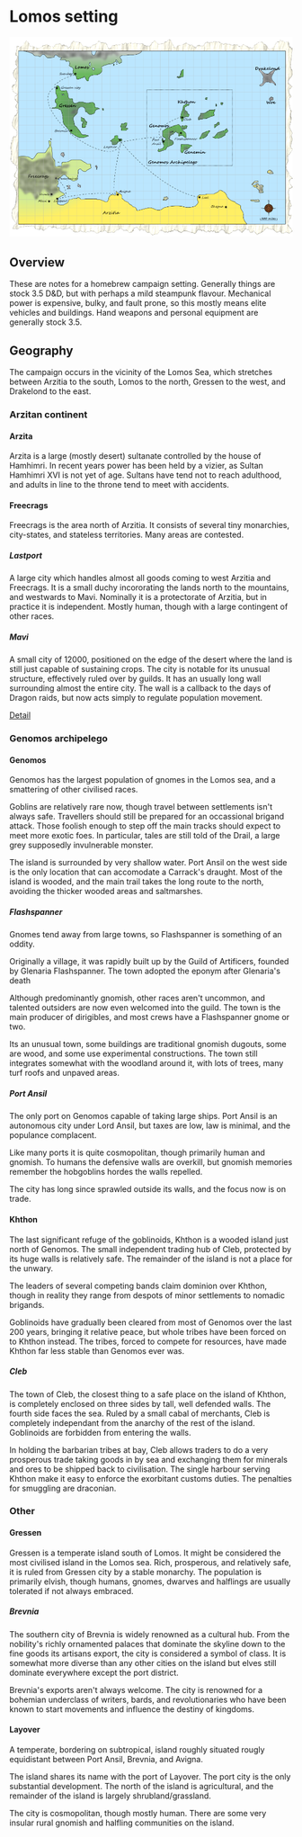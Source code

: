 # Lomos setting

![Map of area](./maps/lomos_sea.png "Lomos map")

## Overview

These are notes for a homebrew campaign setting. Generally things are stock 3.5 D&D, but with perhaps a mild steampunk flavour. Mechanical power is expensive, bulky, and fault prone, so this mostly means elite vehicles and buildings. Hand weapons and personal equipment are generally stock 3.5.

## Geography

The campaign occurs in the vicinity of the Lomos Sea, which stretches between Arzitia to the south, Lomos to the north, Gressen to the west, and Drakelond to the east.

### Arzitan continent

#### Arzita

Arzita is a large (mostly desert) sultanate controlled by the house of Hamhimri. In recent years power has been held by a vizier, as Sultan Hamhimri XVI is not yet of age. Sultans have tend not to reach adulthood, and adults in line to the throne tend to meet with accidents.

#### Freecrags

Freecrags is the area north of Arzitia. It consists of several tiny monarchies, city-states, and stateless territories. Many areas are contested.

##### Lastport

A large city which handles almost all goods coming to west Arzitia and Freecrags. It is a small duchy incororating the lands north to the mountains, and westwards to Mavi. Nominally it is a protectorate of Arzitia, but in practice it is independent. Mostly human, though with a large contingent of other races.

##### Mavi

A small city of 12000, positioned on the edge of the desert where the land is still just capable of sustaining crops. The city is notable for its unusual structure, effectively ruled over by guilds. It has an usually long wall surrounding almost the entire city. The wall is a callback to the days of Dragon raids, but now acts simply to regulate population movement. 

[Detail](./mavi.markdown)

### Genomos archipelego

#### Genomos

Genomos has the largest population of gnomes in the Lomos sea, and a smattering of other civilised races.

Goblins are relatively rare now, though travel between settlements isn't always safe. Travellers should still be prepared for an occassional brigand attack. Those foolish enough to step off the main tracks should expect to meet more exotic foes. In particular, tales are still told of the Drail, a large grey supposedly invulnerable monster.

The island is surrounded by very shallow water. Port Ansil on the west side is the only location that can accomodate a Carrack's draught. Most of the island is wooded, and the main trail takes the long route to the north, avoiding the thicker wooded areas and saltmarshes.

##### Flashspanner

Gnomes tend away from large towns, so Flashspanner is something of an oddity.

Originally a village, it was rapidly built up by the Guild of Artificers, founded by Glenaria Flashspanner. The town adopted the eponym after Glenaria's death

Although predominantly gnomish, other races aren't uncommon, and talented outsiders are now even welcomed into the guild. The town is the main producer of dirigibles, and most crews have a Flashspanner gnome or two.

Its an unusual town, some buildings are traditional gnomish dugouts, some are wood, and some use experimental constructions. The town still integrates somewhat with the woodland around it, with lots of trees, many turf roofs and unpaved areas.

##### Port Ansil

The only port on Genomos capable of taking large ships. Port Ansil is an autonomous city under Lord Ansil, but taxes are low, law is minimal, and the populance complacent.

Like many ports it is quite cosmopolitan, though primarily human and gnomish. To humans the defensive walls are overkill, but gnomish memories remember the hobgoblins hordes the walls repelled.

The city has long since sprawled outside its walls, and the focus now is on trade.

#### Khthon

The last significant refuge of the goblinoids, Khthon is a wooded island just north of Genomos. The small independent trading hub of Cleb, protected by its huge walls is relatively safe. The remainder of the island is not a place for the unwary.

The leaders of several competing bands claim dominion over Khthon, though in reality they range from despots of minor settlements to nomadic brigands.

Goblinoids have gradually been cleared from most of Genomos over the last 200 years, bringing it relative peace, but whole tribes have been forced on to Khthon instead.  The tribes, forced to compete for resources, have made Khthon far less stable than Genomos ever was.

##### Cleb

The town of Cleb, the closest thing to a safe place on the island of Khthon, is completely enclosed on three sides by tall, well defended walls. The fourth side faces the sea. Ruled by a small cabal of merchants, Cleb is completely independant from the anarchy of the rest of the island. Goblinoids are forbidden from entering the walls.

In holding the barbarian tribes at bay, Cleb allows traders to do a very prosperous trade taking goods in by sea and exchanging them for minerals and ores to be shipped back to civilisation. The single harbour serving Khthon make it easy to enforce the exorbitant customs duties. The penalties for smuggling are draconian.

### Other
#### Gressen

Gressen is a temperate island south of Lomos. It might be considered the most civilised island in the Lomos sea. Rich, prosperous, and relatively safe, it is ruled from Gressen city by a stable monarchy. The population is primarily elvish, though humans, gnomes, dwarves and halflings are usually tolerated if not always embraced.

##### Brevnia

The southern city of Brevnia is widely renowned as a cultural hub. From the nobility's richly ornamented palaces that dominate the skyline down to the fine goods its artisans export, the city is considered a symbol of class. It is somewhat more diverse than any other cities on the island but elves still dominate everywhere except the port district.

Brevnia's exports aren't always welcome. The city is renowned for a bohemian underclass of writers, bards, and revolutionaries who have been known to start movements and influence the destiny of kingdoms.

#### Layover

A temperate, bordering on subtropical, island roughly situated rougly equidistant between Port Ansil, Brevnia, and Avigna.

The island shares its name with the port of Layover. The port city is the only substantial development. The north of the island is agricultural, and the remainder of the island is largely shrubland/grassland.

The city is cosmopolitan, though mostly human. There are some very insular rural gnomish and halfling communities on the island.


